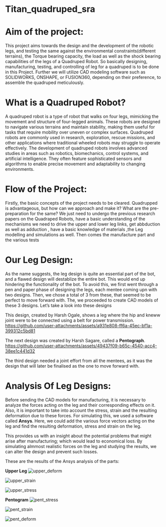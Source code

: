 ﻿# Titan_quadruped_sra
# Aim of the project: 
This project aims towards the design and the development of the robotic legs, and testing the same against the environmental constraints(different terrains), the Torque bearing capacity, the load as well as the shock bearing capabilities of the legs of a Quadruped Robot. So basically designing, manufacturing, testing, and controlling of leg for a quadruped is to be done in this Project. Further we will utilize CAD modeling software such as SOLIDWORKS, ONSHAPE, or FUSION360, depending on their preference, to assemble the quadruped meticulously.

# What is a Quadruped Robot?
A quadruped robot is a type of robot that walks on four legs, mimicking the movement and structure of four-legged animals. These robots are designed to navigate various terrains and maintain stability, making them useful for tasks that require mobility over uneven or complex surfaces. Quadruped robots are commonly used in research, exploration, rescue missions, and other applications where traditional wheeled robots may struggle to operate effectively. The development of quadruped robots involves advanced studies in areas such as robotics, biomechanics, control systems, and artificial intelligence. They often feature sophisticated sensors and algorithms to enable precise movement and adaptability to changing environments.

# Flow of the Project:
Firstly, the basic concepts of the project needs to be cleared. Quadrupped is advantageous, but how can we approach and make it? What are the pre-preparation for the same?
We just need to undergo the previous research papers on the Quadraped Robots, have a basic understanding of the mechanisms we need to drive the upper and lower leg links, get abbduction as well as adduction , have a basic knowledge of materials ,the Leg modelling and simulations as well. Then comes the manufacture part and the various tests

# Our Leg Design:
As the name suggests, the leg design is quite an essential part of the bot, and a flawed design will destablize the entire bot. This would end up hindering the functionality of the bot. To avoid this, we first went through a pen and paper phase of designing the legs, each mentee coming upn with two designs. Then, we chose a total of 3 from these, that seemed to be perfect to move forward with. The, we proceeded to create CAD models of these 3 designs. Let’s take a look into these designs

This design, created by Harsh Ogale, shows a leg where the hip and kneww joint were to be connected using a belt for power transmission.
https://github.com/user-attachments/assets/a931e808-ff6a-45ec-bf1a-399312c5bd81

The next design was created by Harsh Sagare, called a **Pentograph**.
https://github.com/user-attachments/assets/49437f09-b65c-4540-acc4-38ee1c441d32

The third design needed a joint effort from all the mentees, as it was the design that will later be finalised as the one to move forward with.

# Analysis Of Leg Designs:
Before sending the CAD models for manufacturing, it is necessary to analyze the forces acting on the leg and their corresponding effects on it. Also, it is important to take into account the stress, strain and the resulting deformation due to these forces. For simulating this, we used a software called **Ansys**. Here, we could add the various force vectors acting on the leg and find the resulting deformation, stress and strain on the leg. 


This provides us with an insight about the potential problems that might arise after manufacturing; which would lead to economical loss. By simulating almmost realistic forces on the leg and studying the results, we can alter the design and prevent such losses.

These are the results of the Ansys analysis of the parts:

**Upper Leg**
![upper_deform](https://github.com/user-attachments/assets/42f8a126-ac08-4dba-a532-756a11c8d6e8)

![upper_strain](https://github.com/user-attachments/assets/8239eb1e-2565-4464-905e-220bf05c9aa5)

![upper_stress](https://github.com/user-attachments/assets/8116fda2-3485-40e9-bd7e-94ca4c795ffd)

**Pentogram**
![pent_stress](https://github.com/user-attachments/assets/56fcca11-be14-45ca-86fc-648a5ff4a3ef)

![pent_strain](https://github.com/user-attachments/assets/b7cf9e8f-f324-4835-ba81-d83d0ccbff5f)


![pent_deform](https://github.com/user-attachments/assets/b0a6e37d-0283-4dbb-ab4a-f1a9877bd22e)







